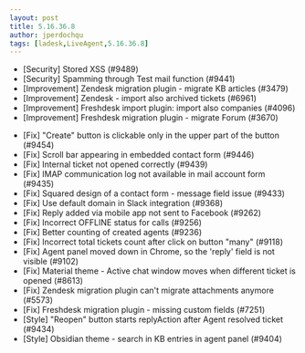 ```yaml
---
layout: post
title: 5.16.36.8
author: jperdochqu
tags: [ladesk,LiveAgent,5.16.36.8]
---
```


- [Security] Stored XSS (#9489)
- [Security] Spamming through Test mail function (#9441)
- [Improvement] Zendesk migration plugin - migrate KB articles (#3479)
- [Improvement] Zendesk - import also archived tickets (#6961)
- [Improvement] Freshdesk import plugin: import also companies (#4096)
- [Improvement] Freshdesk migration plugin - migrate Forum (#3670)

<!--more--> 

- [Fix] "Create" button is clickable only in the upper part of the button (#9454)
- [Fix] Scroll bar appearing in embedded contact form (#9446)
- [Fix] Internal ticket not opened correctly (#9439)
- [Fix] IMAP communication log not available in mail account form (#9435)
- [Fix] Squared design of a contact form - message field issue (#9433)
- [Fix] Use default domain in Slack integration (#9368)
- [Fix] Reply added via mobile app not sent to Facebook (#9262)
- [Fix] Incorrect OFFLINE status for calls (#9256)
- [Fix] Better counting of created agents (#9236)
- [Fix] Incorrect total tickets count after click on button "many" (#9118)
- [Fix] Agent panel moved down in Chrome, so the 'reply' field is not visible (#9102)
- [Fix] Material theme - Active chat window moves when different ticket is opened (#8613)
- [Fix] Zendesk migration plugin can't migrate attachments anymore (#5573)
- [Fix] Freshdesk migration plugin - missing custom fields (#7251)
- [Style] "Reopen" button starts replyAction after Agent resolved ticket (#9434)
- [Style] Obsidian theme - search in KB entries in agent panel (#9404)
